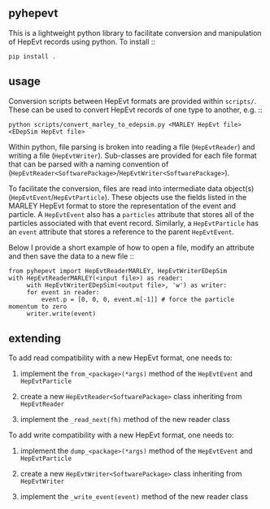 pyhepevt
--------

This is a lightweight python library to facilitate conversion and manipulation of HepEvt
records using python. To install ::

    pip install .

usage
-----

Conversion scripts between HepEvt formats are provided within `scripts/`. These can be used
to convert HepEvt records of one type to another, e.g. ::

    python scripts/convert_marley_to_edepsim.py <MARLEY HepEvt file> <EDepSim HepEvt file>

Within python, file parsing is broken into reading a file (``HepEvtReader``) and writing
a file (``HepEvtWriter``). Sub-classes are provided for each file format that can be parsed
with a naming convention of (``HepEvtReader<SoftwarePackage>``/``HepEvtWriter<SoftwarePackage>``).

To facilitate the conversion, files are read into intermediate data object(s)
(``HepEvtEvent``/``HepEvtParticle``). These objects use the fields listed in the MARLEY HepEvt
format to store the representation of the event and particle. A ``HepEvtEvent`` also has a
``particles`` attribute that stores all of the particles associated with that event record.
Similarly, a ``HepEvtParticle`` has an ``event`` attribute that stores a reference to the
parent ``HepEvtEvent``.

Below I provide a short example of how to open a file, modify an attribute and then save the
data to a new file ::

    from pyhepevt import HepEvtReaderMARLEY, HepEvtWriterEDepSim
    with HepEvtReaderMARLEY(<input file>) as reader:
    	 with HepEvtWriterEDepSim(<output file>, 'w') as writer:
	     for event in reader:
	     	 event.p = [0, 0, 0, event.m[-1]] # force the particle momentum to zero
		 writer.write(event)

extending
---------

To add read compatibility with a new HepEvt format, one needs to:

 1. implement the ``from_<package>(*args)`` method of the ``HepEvtEvent`` and ``HepEvtParticle``

 2. create a new ``HepEvtReader<SoftwarePackage>`` class inheriting from ``HepEvtReader``

 3. implement the ``_read_next(fh)`` method of the new reader class

To add write compatibility with a new HepEvt format, one needs to:

 1. implement the ``dump_<package>(*args)`` method of the ``HepEvtEvent`` and ``HepEvtParticle``

 2. create a new ``HepEvtWriter<SoftwarePackage>`` class inheriting from ``HepEvtWriter``

 3. implement the ``_write_event(event)`` method of the new reader class